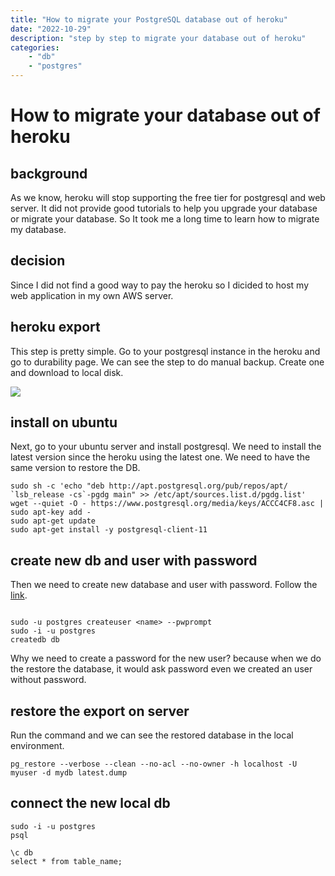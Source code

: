 ```yaml
---
title: "How to migrate your PostgreSQL database out of heroku"
date: "2022-10-29"
description: "step by step to migrate your database out of heroku"
categories:
    - "db"
    - "postgres"
---
```


# How to migrate your database out of heroku

## background

As we know, heroku will stop supporting the free tier for postgresql and web server. It did not provide good tutorials to help you upgrade your database or migrate your database. So It took me a long time to learn how to migrate my database.

## decision 

Since I did not find a good way to pay the heroku so I dicided to host my web application in my own AWS server. 

## heroku export

This step is pretty simple. Go to your postgresql instance in the heroku and go to durability page. We can see the step to do manual backup. Create one and download to local disk.

![](https://tczimg.s3.amazonaws.com/vscode/7a2b6f306818425591ca663553b0660d.png)

## install on ubuntu

Next, go to your ubuntu server and install postgresql. We need to install the latest version since the heroku using the latest one. We need to have the same version to restore the DB.

```
sudo sh -c 'echo "deb http://apt.postgresql.org/pub/repos/apt/ `lsb_release -cs`-pgdg main" >> /etc/apt/sources.list.d/pgdg.list'
wget --quiet -O - https://www.postgresql.org/media/keys/ACCC4CF8.asc | sudo apt-key add -
sudo apt-get update
sudo apt-get install -y postgresql-client-11
```

## create new db and user with password

Then we need to create new database and user with password. Follow the [link](https://www.digitalocean.com/community/tutorials/how-to-install-postgresql-on-ubuntu-20-04-quickstart).

```

sudo -u postgres createuser <name> --pwprompt
sudo -i -u postgres
createdb db

```

Why we need to create a password for the new user? because when we do the restore the database, it would ask password even we created an user without password. 

## restore the export on server

Run the command and we can see the restored database in the local environment.

```
pg_restore --verbose --clean --no-acl --no-owner -h localhost -U myuser -d mydb latest.dump
```


## connect the new local db

```
sudo -i -u postgres
psql

\c db
select * from table_name;
```
